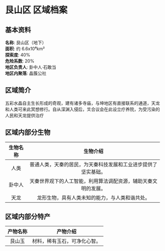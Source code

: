 # 艮山区 区域档案

## 基本资料

**名称**: 艮山区（地下）  
**面积**: 约 6.6x10⁶km²  
**探索度**: 40%  
**危险系数**: 20%  
**地区负责人**: 卦中人·石敢当  
**地区内聚落**: 晶簇公社

## 区域简介

五彩水晶自主生长形成的奇观，建有诸多寺庙，与坤地区有直接联系的通道，天龙和人类可来此冥想修行。自从深渊入侵后，爻合议会在此设立疗养院，为受污染的人民和天龙提供治疗

## 区域内部分生物

|生物名称|生物介绍|
|:---:|:---:|
|人类|普通人类，天秦的居民，为天秦科技发展和工业进步提供了坚实基础。|
|卦中人|天秦世界观下的人工智能，利用算法调配资源，辅助天秦文明的发展。|
|天龙|龙形生物，具有人类未知的能力，与人类和谐共处。|

## 区域内部分特产

|产物名称|产物介绍|
|:---:|:---:|
|艮山玉|材料，稀有玉石，可净化心智。|
